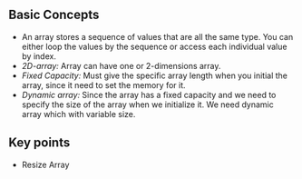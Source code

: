 ## Basic Concepts

- An array stores a sequence of values that are all the same type. You can either loop the values by the sequence or access each individual value by index.
- *2D-array:* Array can have one or 2-dimensions array.
- *Fixed Capacity:* Must give the specific array length when you initial the array, since it need to set the memory for it.
- *Dynamic array:* Since the array has a fixed capacity and we need to specify the size of the array when we initialize it. We need dynamic array which with variable size.

## Key points
- Resize Array



